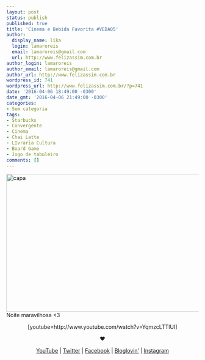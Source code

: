 ```yaml
---
layout: post
status: publish
published: true
title: 'Cinema e Bebida Favorita #VEDA05'
author:
  display_name: lika
  login: lamaroreis
  email: lamaroreis@gmail.com
  url: http://www.felizassim.com.br
author_login: lamaroreis
author_email: lamaroreis@gmail.com
author_url: http://www.felizassim.com.br
wordpress_id: 741
wordpress_url: http://www.felizassim.com.br/?p=741
date: '2016-04-06 18:49:00 -0300'
date_gmt: '2016-04-06 21:49:00 -0300'
categories:
- Sem categoria
tags:
- Starbucks
- Convergente
- Cinema
- Chai Latte
- LIvraria Cultura
- Board Game
- Jogo de tabuleiro
comments: []
---
```

<p><a href="http://www.felizassim.com.br/wp-content/uploads/2016/04/capa5.jpg"><img class="aligncenter size-large wp-image-742" src="http://www.felizassim.com.br/wp-content/uploads/2016/04/capa5-1024x576.jpg" alt="capa" width="640" height="360" /></a>Noite maravilhosa <3</p>
<p style="text-align: center;">[youtube=http://www.youtube.com/watch?v=YqmzcLTTlUI]</p></p>
<p style="text-align: center;"><b>&hearts;</b></p></p>
<p style="text-align: center;"><a href="https://www.youtube.com/channel/UCTk3xkOSzWzf8Ba-wJN8jDA">YouTube</a> |&nbsp;<a href="https://twitter.com/pocketlika">Twitter</a>&nbsp;|&nbsp;<a href="http://www.facebook.com/blogfelizassim">Facebook</a>&nbsp;|&nbsp;<a href="https://www.bloglovin.com/blogs/feliz-assim-14224049">Bloglovin&rsquo;</a>&nbsp;|&nbsp;<a href="http://instagram.com/pocketlika">Instagram</a></p></p>
